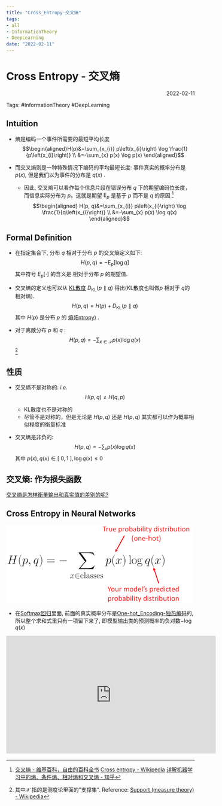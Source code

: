```yaml
---
title: "Cross_Entropy-交叉熵"
tags:
- all
- InformationTheory
- DeepLearning
date: "2022-02-11"
---
```

# Cross Entropy - 交叉熵

<div align="right"> 2022-02-11</div>

Tags: #InformationTheory #DeepLearning 

## Intuition
- 熵是编码一个事件所需要的最短平均长度
	$$\begin{aligned}H(p)&=\sum_{x_{i}} p\left(x_{i}\right) \log \frac{1}{p\left(x_{i}\right)} \\
	&=-\sum_{x} p(x) \log p(x)	\end{aligned}$$
- 而交叉熵则是一种特殊情况下编码的平均最短长度: 事件真实的概率分布是 $p(x)$, 但是我们以为事件的分布是 $q(x)$ .  

	- 因此, 交叉熵可以看作每个信息片段在错误分布 $q$ 下的期望编码位长度，而信息实际分布为 $p$。这就是期望 $\operatorname{E}_p$ 是基于 $p$ 而不是 $q$ 的原因.[^3]
	$$\begin{aligned}   H(p, q)&=\sum_{x_{i}} p\left(x_{i}\right) \log \frac{1}{q\left(x_{i}\right)} \\
	&=-\sum_{x} p(x) \log q(x) \end{aligned}$$



## Formal Definition
- 在指定集合下, 分布 $q$  相对于分布 $p$ 的交叉熵定义如下:
$$H(p, q) = -\operatorname{E}_p[\log q]$$
其中符号 $E_p[\cdot]$ 的含义是 相对于分布 $p$ 的期望值.

- 交叉熵的定义也可以从 [KL散度](notes/2022/2022.2/KL_Divergence-KL散度.md) $D_{\mathrm{KL}}(p \parallel q)$ 得出(KL散度也叫做$p$ 相对于 $q$的相对熵).
$$H(p, q) = H(p) + D_{\mathrm{KL}}(p \parallel q)$$
其中 $H(p)$ 是分布 $p$ 的 [熵(Entropy)](notes/2022/2022.2/Entropy-熵.md) .

- 对于离散分布 $p$ 和 $q$ :
$$H(p, q)=-\sum_{x \in \mathcal{X}} p(x) \log q(x)$$
[^1]
## 性质
- 交叉熵不是对称的: *i.e.* $$H(p,q)\neq H(q,p)$$
	- KL散度也不是对称的
	- 尽管不是对称的，但是无论是 $H(p,q)$ 还是 $H(p,q)$ 其实都可以作为概率相似程度的衡量标准


- 交叉熵是非负的: $$H(p, q)=-\sum_{x } p(x) \log q(x)$$
	其中 $p(x), q(x)\in[\ 0,1\ ], \log q(x)\leq0$
	
## 交叉熵: 作为损失函数
[交叉熵是怎样衡量输出和真实值的差别的呢?](notes/2022/2022.2/D2L-14-Cross%20Entropy%20as%20Loss.md)

## Cross Entropy in Neural Networks
![](notes/2022/2022.2/assets/img_2022-10-15-9.png)
- 在[Softmax回归](notes/2022/2022.2/D2L-13-Softmax_Regression.md)里面, 前面的真实概率分布是[One-hot_Encoding-独热编码](notes/2022/2022.1/One-hot_Encoding-独热编码.md)的, 所以整个求和式里只有一项留下来了, 即模型输出类的预测概率的负对数$-\log q(x)$
<iframe width="560" height="315" src="https://www.youtube.com/embed/6ArSys5qHAU?start=170" title="YouTube video player" frameborder="0" allow="accelerometer; autoplay; clipboard-write; encrypted-media; gyroscope; picture-in-picture" allowfullscreen></iframe>

[^1]: 其中$\mathcal{X}$ 指的是测度论里面的"支撑集". Reference: [Support (measure theory) - Wikipedia](https://en.wikipedia.org/wiki/Support_(measure_theory))
[^2]: [为什么用交叉熵做损失函数 - 知乎](https://zhuanlan.zhihu.com/p/70804197)
[^3]: [交叉熵 - 维基百科，自由的百科全书](https://zh.wikipedia.org/wiki/%E4%BA%A4%E5%8F%89%E7%86%B5)   [Cross entropy - Wikipedia](https://en.wikipedia.org/wiki/Cross_entropy) [详解机器学习中的熵、条件熵、相对熵和交叉熵 - 知乎](https://zhuanlan.zhihu.com/p/35379531)